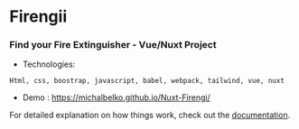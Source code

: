 # Firengii

### Find your Fire Extinguisher - Vue/Nuxt Project

- Technologies:
```
Html, css, boostrap, javascript, babel, webpack, tailwind, vue, nuxt
```
- Demo : 
https://michalbelko.github.io/Nuxt-Firengi/ 
  
For detailed explanation on how things work, check out the [documentation](https://nuxtjs.org).


